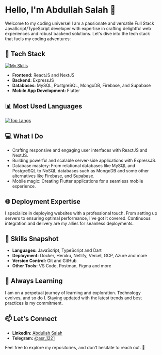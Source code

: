 # Hello, I'm Abdullah Salah 👋

Welcome to my coding universe! I am a passionate and versatile Full Stack JavaScript/TypeScript developer with expertise in crafting delightful web experiences and robust backend solutions. Let's dive into the tech stack that fuels my coding adventures:

## 🚀 Tech Stack
[![My Skills](https://skillicons.dev/icons?i=html,css,tailwind,js,ts,react,next,nodejs,express,pug,dart,flutter,bash,mysql,postgres,mongodb,firebase,supabase,azure,gcp,aws,netlify,vercel,docker,vite,git,postman,vscode,figma)](https://skillicons.dev)
- **Frontend:** ReactJS and NextJS
- **Backend:** ExpressJS
- **Databases:** MySQL, PostgreSQL, MongoDB, Firebase, and Supabase
- **Mobile App Development:** Flutter

## 📊 Most Used Languages
[![Top Langs](https://github-readme-stats.vercel.app/api/top-langs/?username=ASR1221&layout=donut&theme=tokyonight)](https://github.com/ASR1221/github-readme-stats)

## 💻 What I Do
- Crafting responsive and engaging user interfaces with ReactJS and NextJS.
- Building powerful and scalable server-side applications with ExpressJS.
- Database mastery: From relational databases like MySQL and PostgreSQL to NoSQL databases such as MongoDB and some other alternatives like Firebase, and Supabase.
- Mobile magic: Creating Flutter applications for a seamless mobile experience.

## 🌐 Deployment Expertise
I specialize in deploying websites with a professional touch. From setting up servers to ensuring optimal performance, I've got it covered. Continuous integration and delivery are my allies for seamless deployments.

## 🚀 Skills Snapshot
- **Languages:** JavaScript, TypeScript and Dart
- **Deployment:** Docker, Heroku, Netlify, Vercel, GCP, Azure and more
- **Version Control:** Git and GitHub
- **Other Tools:** VS Code, Postman, Figma and more

## 🌱 Always Learning
I am on a perpetual journey of learning and exploration. Technology evolves, and so do I. Staying updated with the latest trends and best practices is my commitment.

## 📫 Let's Connect
- **LinkedIn:** [Abdullah Salah](https://www.linkedin.com/in/abdullah-salah-29209b235)
- **Telegram:** [@asr_1221](https://t.me/asr_1221)

Feel free to explore my repositories, and don't hesitate to reach out. 🚀
